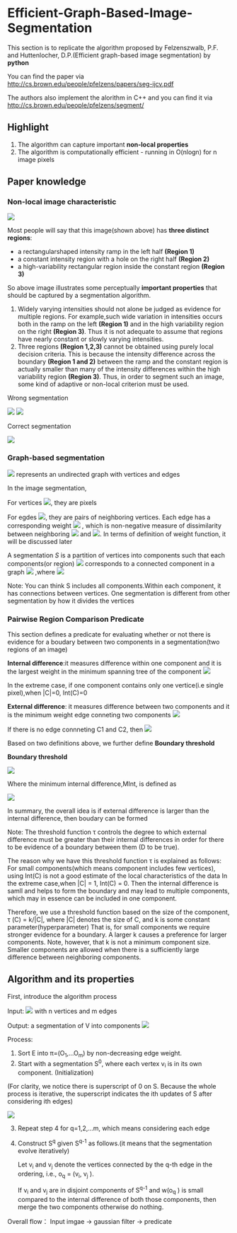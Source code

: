 # Efficient-Graph-Based-Image-Segmentation
This section is to replicate the algorithm proposed by Felzenszwalb, P.F. and Huttenlocher, D.P.(Efficient graph-based image segmentation) by **python**

You can find the paper via http://cs.brown.edu/people/pfelzens/papers/seg-ijcv.pdf 

The authors also implement the alorithm in C++ and you can find it via http://cs.brown.edu/people/pfelzens/segment/

## Highlight
1. The algorithm can capture important **non-local properties**
2. The algorithm is computationally efficient - running in O(nlogn) for n image pixels


## Paper knowledge


### Non-local image characteristic


<img src="img/synthetic_foto.png" >
 
Most people will say that this image(shown above) has **three distinct regions**: 
- a rectangularshaped intensity ramp in the left half **(Region 1)**
- a constant intensity region with a hole on the right half **(Region 2)**
- a high-variability rectangular region inside the constant region **(Region 3)**


So above image illustrates some perceptually **important properties** that should be captured by a segmentation algorithm.
1. Widely varying intensities should not alone be judged as evidence for multiple regions. For example,such wide variation in intensities occurs both
  in the ramp on the left **(Region 1)** and in the high variability region on the right **(Region 3)**. Thus it is not adequate to assume
  that regions have nearly constant or slowly varying intensities.
2.  Three regions **(Region 1,2,3)** cannot be obtained using purely local decision criteria. This is because the intensity difference across the boundary **(Region 1 and 2)**    between the ramp and the constant region is actually smaller than many of the intensity differences within the high variability region **(Region 3)**. Thus, in order to          segment such an image, some kind of adaptive or non-local criterion must be used.


Wrong segmentation

<img src="img/wrong_segmentation1.png" >  <img src="img/wrong_segmentation2.png" >

Correct segmentation

<img src="img/correct_segmentation.png" >

### Graph-based segmentation


<img src="img/eq1.png" > represents an undirected graph with vertices and edges

In the image segmentation,

For vertices <img src="img/eq2.png" >,  they are pixels

For egdes <img src="img/eq3.png" >, they are pairs of neighboring vertices. 
Each edge has a corresponding weight <img src="img/eq4.png" > , which is non-negative measure of dissimilarity between neighboring <img src="img/eq5.png" > and <img src="img/eq6.png" >. 
In terms of definition of weight function, it will be discussed later

A segmentation *S* is a partition of vertices into components such that each components(or region) <img src="img/eq7.png" > corresponds to a connected component in a graph
<img src="img/eq8.png" > ,where <img src="img/eq9.png" >

Note: You can think S includes all components.Within each component, it has connections between vertices. One segmentation is different from other segmentation by how it divides the vertices




### Pairwise Region Comparison Predicate
This section defines a predicate for evaluating whether or not there is evidence for a boudary between two components in a segmentation(two regions of an image)


**Internal difference**:it measures difference within one component and it is the largest weight in the minimum spanning tree of the component
<img src="img/eq10.png" >

In the extreme case, if one component contains only one vertice(i.e single pixel),when |C|=0, Int(C)=0


**External difference**: it measures difference between two components and it is the minimum weight edge conneting two components
<img src="img/eq11.png" >

If there is no edge connneting C1 and C2, then  <img src="img/eq12.png" >

Based on two definitions above, we further define **Boundary threshold**

**Boundary threshold**

<img src="img/eq13.png" >

Where the minimum internal difference,MInt, is defined as 


<img src="img/eq14.png" >


In summary, the overall idea is if external difference is larger than the internal difference, then boudary can be formed

Note: The threshold function τ controls the degree to which external difference must be greater than their internal differences 
in order for there to be evidence of a boundary between them (D to be true).

The reason why we have this threshold function τ is explained as follows:
For small components(which means component includes few vertices), using Int(C) is not a good estimate of the local characteristics of the data
In the extreme case,when |C| = 1, Int(C) = 0. Then the internal difference is samll and helps to form the boundary and may lead to multiple components, which may in essence
can be included in one component.

Therefore, we use a threshold function based on the size of the component, τ (C) = k/|C|, where |C| denotes the size of C, and k is some constant parameter(hyperparameter)
That is, for small components we require stronger evidence for a boundary. A larger k causes a preference for larger components. Note, however, that k is not a minimum component size. Smaller components are allowed when there is a sufficiently large difference between neighboring components.

## Algorithm and its properties
First, introduce the algorithm process 

Input: <img src="img/eq5.png" > with n vertices and m edges

Output: a segmentation of V into components <img src="img/eq16.png" >

Process:

1. Sort E into π=(O<sub>1</sub>,...O<sub>m</sub>) by non-decreasing edge weight.
2. Start with a segmentation S<sup>0</sup>, where each vertex v<sub>i</sub> is in its own component. (Initialization)

(For clarity, we notice there is superscript of 0 on S. Because the whole process is iterative, the superscript indicates the ith updates of S after considering ith edges)

<img src="img/eq5.png" >

3. Repeat step 4 for q=1,2,...m, which means considering each edge 
4. Construct S<sup>q</sup> given S<sup>q-1</sup> as follows.(it means that the segmentation evolve iteratively)
   
   Let v<sub>i</sub> and v<sub>j</sub> denote the vertices connected by the q-th edge in the ordering, i.e., o<sub>q</sub> = (v<sub>i</sub>, v<sub>j</sub> ).

   If v<sub>i</sub> and v<sub>j</sub> are in disjoint components of S<sup>q-1</sup> and w(o<sub>q</sub> ) is small compared to the internal difference of both those components,       then merge the two components
   otherwise do nothing.

Overall flow：
Input imgae -> gaussian filter ->  predicate




